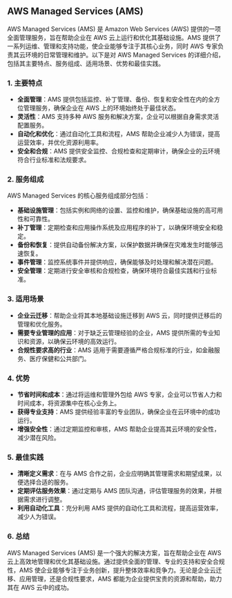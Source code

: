 ## AWS Managed Services (AMS)

AWS Managed Services (AMS) 是 Amazon Web Services (AWS) 提供的一项全面管理服务，旨在帮助企业在 AWS 云上运行和优化其基础设施。AMS 提供了一系列运维、管理和支持功能，使企业能够专注于其核心业务，同时 AWS 专家负责其云环境的日常管理和维护。以下是对 AWS Managed Services 的详细介绍，包括其主要特点、服务组成、适用场景、优势和最佳实践。

### 1. **主要特点**
- **全面管理**：AMS 提供包括监控、补丁管理、备份、恢复和安全性在内的全方位管理服务，确保企业在 AWS 上的环境始终处于最佳状态。
- **灵活性**：AMS 支持多种 AWS 服务和解决方案，企业可以根据自身需求灵活配置服务。
- **自动化和优化**：通过自动化工具和流程，AMS 帮助企业减少人为错误，提高运营效率，并优化资源利用率。
- **安全和合规**：AMS 提供安全监控、合规检查和定期审计，确保企业的云环境符合行业标准和法规要求。

### 2. **服务组成**
AWS Managed Services 的核心服务组成部分包括：
- **基础设施管理**：包括实例和网络的设置、监控和维护，确保基础设施的高可用性和可靠性。
- **补丁管理**：定期检查和应用操作系统及应用程序的补丁，以确保环境安全和稳定。
- **备份和恢复**：提供自动备份解决方案，以保护数据并确保在灾难发生时能够迅速恢复。
- **事件管理**：监控系统事件并提供响应，确保能够及时处理和解决潜在问题。
- **安全管理**：定期进行安全审核和合规检查，确保环境符合最佳实践和行业标准。

### 3. **适用场景**
- **企业云迁移**：帮助企业将其本地基础设施迁移到 AWS 云，同时提供迁移后的管理和优化服务。
- **需要专业管理的应用**：对于缺乏云管理经验的企业，AMS 提供所需的专业知识和资源，以确保云环境的高效运行。
- **合规性要求高的行业**：AMS 适用于需要遵循严格合规标准的行业，如金融服务、医疗保健和公共部门。

### 4. **优势**
- **节省时间和成本**：通过将运维和管理外包给 AWS 专家，企业可以节省人力和时间成本，将资源集中在核心业务上。
- **获得专业支持**：AMS 提供经验丰富的专业团队，确保企业在云环境中的成功运行。
- **增强安全性**：通过定期监控和审核，AMS 帮助企业提高其云环境的安全性，减少潜在风险。

### 5. **最佳实践**
- **清晰定义需求**：在与 AMS 合作之前，企业应明确其管理需求和期望成果，以便选择合适的服务。
- **定期评估服务效果**：通过定期与 AMS 团队沟通，评估管理服务的效果，并根据需求进行调整。
- **利用自动化工具**：充分利用 AMS 提供的自动化工具和流程，提高运营效率，减少人为错误。

### 6. **总结**
AWS Managed Services (AMS) 是一个强大的解决方案，旨在帮助企业在 AWS 云上高效地管理和优化其基础设施。通过提供全面的管理、专业的支持和安全合规性，AMS 使企业能够专注于业务创新，提升整体效率和竞争力。无论是企业云迁移、应用管理，还是合规性要求，AMS 都能为企业提供宝贵的资源和帮助，助力其在 AWS 云中的成功。